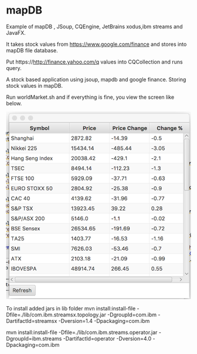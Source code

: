 # mapDB
Example of mapDB , JSoup, CQEngine, JetBrains xodus,ibm streams and JavaFX.

It takes stock values from https://www.google.com/finance and stores into mapDB file database.

Put https://http://finance.yahoo.com/q values into CQCollection and runs query.

A stock based application using jsoup, mapdb and google finance. Storing stock values in mapDB.

Run worldMarket.sh and if everything is fine, you view the screen like below.

![World Market with Java FX, MapDB, GoogleFinance](WorldMarketScreenShot.png)

To install added jars in lib folder
mvn install:install-file -Dfile=./lib/com.ibm.streamsx.topology.jar -DgroupId=com.ibm -DartifactId=streamsx -Dversion=1.4 -Dpackaging=com.ibm

mvn install:install-file -Dfile=./lib/com.ibm.streams.operator.jar -DgroupId=ibm.streams -DartifactId=operator -Dversion=4.0 -Dpackaging=com.ibm
